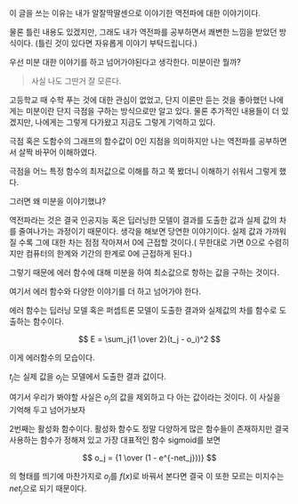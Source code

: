 이 글을 쓰는 이유는 내가 알잘딱딸센으로 이야기한 역전파에 대한 이야기이다.

물론 틀린 내용도 있겠지만, 그래도 내가 역전파를 공부하면서 쾌변한 느낌을 받았던 방식이다.
(틀린 것이 있다면 자유롭게 이야기 부탁드립니다.)

우선 미분 대한 이야기를 하고 넘어가야된다고 생각한다.
미분이란 뭘까?
> 사실 나도 그딴거 잘 모른다.

고등학교 때 수학 푸는 것에 대한 관심이 없었고, 단지 이론만 듣는 것을 좋아했던 나에게는 미분이란 단지 극점을 구하는 방식으로만 알고 있다.
물론 추가적인 내용들이 더 있겠지만, 나에게는 그렇게 다가왔고 지금도 그렇게 기억하고 있다.

극점 혹은 도함수의 그래프의 함수값이 0인 지점을 의미하지만 나는 역전파를 공부하면서 살짝 바꾸어 이해하였다.

극점을 어느 특정 함수의 최저값으로 이해를 하고 쭉 봤더니 이해하기 쉬워서 그렇게 했다.

그러면 왜 미분을 이야기했냐? 

역전파라는 것은 결국 인공지능 혹은 딥러닝한 모델이 결과를 도출한 값과 실제 값의 차를 줄여나가는 과정이기 때문이다.
생각을 해보면 당연한 이야기이다. 실제 값과 가까워 질 수록 그에 대한 차는 점점 작아져서 0에 근접할 것이다.( 무한대로 가면 0으로 수렴히지만 컴퓨터의 한계와 기간의 한계로 0에 근접하게 된다.)

그렇기 때문에 에러 함수에 대해 미분을 하여 최소값으로 항하는 값을 구하는 것이다.

여기서 에러 함수와 다양한 이야기를 더 하고 넘어가야 한다. 

에러 함수는 딥러닝 모델 혹은 퍼셉트론 모델이 도출한 결과와 실제값의 차를 함수로 도출하는 함수이다.

$$
E = \sum_j{1 \over 2}(t_j - o_i)^2
$$

이게 에러함수의 모습이다. 

$t_j$는 실제 값을 $o_j$는 모델에서 도출한 결과 값이다.

여기서 우리가 봐야할 사실은 $o_j$의 값을 제외하고 다 아는 값이라는 것이다. 
이 사실을 기억해 두고 넘어가보자

2번째는 활성화 함수이다.
활성화 함수도 정말 다양하게 많은 함수들이 존재하지만 결국 사용하는 함수가 정해져 있고 가장 대표적인 함수 sigmoid를 보면

$$
o_j = {1 \over (1 - e^{-net_j}))}
$$

의 형태를 띄기에 마찬가지로 $o_j$를 $f(x)$로 바꿔서 본다면 결국 이 또한 모르는 미지수는 $net_j$으로 되기 때문이다.
